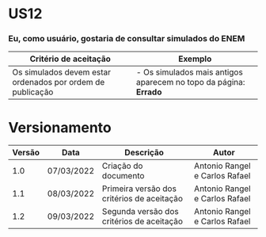 # US12

### Eu, como usuário, gostaria de consultar simulados do ENEM

| Critério de aceitação                                      | Exemplo                                                            |
| ---------------------------------------------------------- | ------------------------------------------------------------------ |
| Os simulados devem estar ordenados por ordem de publicação | - Os simulados mais antigos aparecem no topo da página: **Errado** |

# Versionamento

| Versão | Data       | Descrição                                  | Autor                          |
| ------ | ---------- | ------------------------------------------ | ------------------------------ |
| 1.0    | 07/03/2022 | Criação do documento                       | Antonio Rangel e Carlos Rafael |
| 1.1    | 08/03/2022 | Primeira versão dos critérios de aceitação | Antonio Rangel e Carlos Rafael |
| 1.2    | 09/03/2022 | Segunda versão dos critérios de aceitação  | Antonio Rangel e Carlos Rafael |
